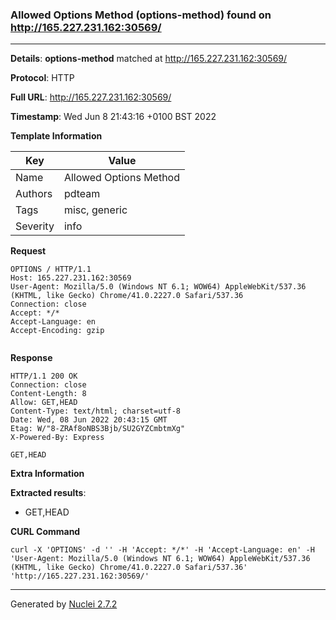 ### Allowed Options Method (options-method) found on http://165.227.231.162:30569/
---
**Details**: **options-method**  matched at http://165.227.231.162:30569/

**Protocol**: HTTP

**Full URL**: http://165.227.231.162:30569/

**Timestamp**: Wed Jun 8 21:43:16 +0100 BST 2022

**Template Information**

| Key | Value |
|---|---|
| Name | Allowed Options Method |
| Authors | pdteam |
| Tags | misc, generic |
| Severity | info |

**Request**
```http
OPTIONS / HTTP/1.1
Host: 165.227.231.162:30569
User-Agent: Mozilla/5.0 (Windows NT 6.1; WOW64) AppleWebKit/537.36 (KHTML, like Gecko) Chrome/41.0.2227.0 Safari/537.36
Connection: close
Accept: */*
Accept-Language: en
Accept-Encoding: gzip


```

**Response**
```http
HTTP/1.1 200 OK
Connection: close
Content-Length: 8
Allow: GET,HEAD
Content-Type: text/html; charset=utf-8
Date: Wed, 08 Jun 2022 20:43:15 GMT
Etag: W/"8-ZRAf8oNBS3Bjb/SU2GYZCmbtmXg"
X-Powered-By: Express

GET,HEAD
```

**Extra Information**

**Extracted results**:

- GET,HEAD



**CURL Command**
```
curl -X 'OPTIONS' -d '' -H 'Accept: */*' -H 'Accept-Language: en' -H 'User-Agent: Mozilla/5.0 (Windows NT 6.1; WOW64) AppleWebKit/537.36 (KHTML, like Gecko) Chrome/41.0.2227.0 Safari/537.36' 'http://165.227.231.162:30569/'
```
---
Generated by [Nuclei 2.7.2](https://github.com/projectdiscovery/nuclei)